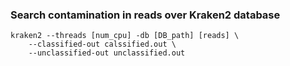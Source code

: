 ### Search contamination in reads over Kraken2 database
```
kraken2 --threads [num_cpu] -db [DB_path] [reads] \
    --classified-out calssified.out \
    --unclassified-out unclassified.out
```